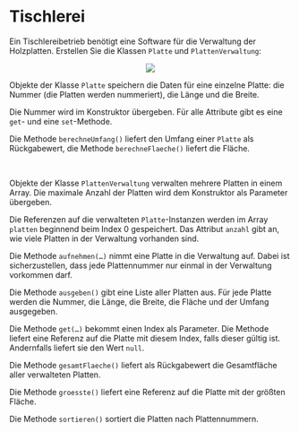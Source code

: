 # Tischlerei #

Ein Tischlereibetrieb benötigt eine Software für die Verwaltung der Holzplatten. Erstellen Sie die Klassen `Platte` und `PlattenVerwaltung`:

<p align='center'>
<img src='http://pr-gse.googlecode.com/svn/wiki/uebungen/uml/plattenverwaltung.jpg' />
</p>

Objekte der Klasse `Platte` speichern die Daten für eine einzelne Platte: die Nummer (die Platten werden nummeriert), die Länge und die Breite.

Die Nummer wird im Konstruktor übergeben. Für alle Attribute gibt es eine `get`- und eine `set`-Methode.

Die Methode `berechneUmfang()` liefert den Umfang einer `Platte` als Rückgabewert, die Methode `berechneFlaeche()` liefert die Fläche.

<br />

Objekte der Klasse `PlattenVerwaltung` verwalten mehrere Platten in einem Array. Die maximale Anzahl der Platten wird dem Konstruktor als Parameter übergeben.

Die Referenzen auf die verwalteten `Platte`-Instanzen werden im Array `platten` beginnend beim Index 0 gespeichert. Das Attribut `anzahl` gibt an, wie viele Platten in der Verwaltung vorhanden sind.

Die Methode `aufnehmen(…)` nimmt eine Platte in die Verwaltung auf. Dabei ist sicherzustellen, dass jede Plattennummer nur einmal in der Verwaltung vorkommen darf.

Die Methode `ausgeben()` gibt eine Liste aller Platten aus. Für jede Platte werden die Nummer, die Länge, die Breite, die Fläche und der Umfang ausgegeben.

Die Methode `get(…)` bekommt einen Index als Parameter. Die Methode liefert eine Referenz auf die Platte mit diesem Index, falls dieser gültig ist. Andernfalls liefert sie den Wert `null`.

Die Methode `gesamtFlaeche()` liefert als Rückgabewert die Gesamtfläche aller verwalteten Platten.

Die Methode `groesste()` liefert eine Referenz auf die Platte mit der größten Fläche.

Die Methode `sortieren()` sortiert die Platten nach Plattennummern.